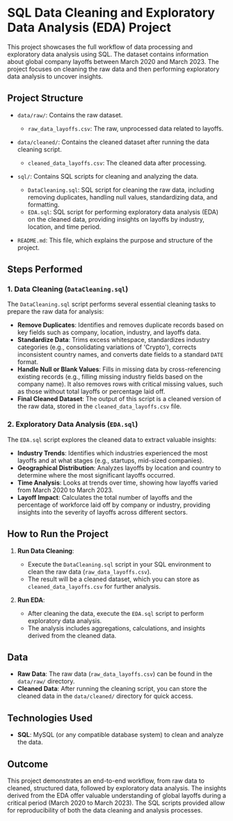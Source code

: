 # SQL Data Cleaning and Exploratory Data Analysis (EDA) Project

This project showcases the full workflow of data processing and exploratory data analysis using SQL. The dataset contains information about global company layoffs between March 2020 and March 2023. The project focuses on cleaning the raw data and then performing exploratory data analysis to uncover insights.

## Project Structure

- `data/raw/`: Contains the raw dataset.
  - `raw_data_layoffs.csv`: The raw, unprocessed data related to layoffs.
  
- `data/cleaned/`: Contains the cleaned dataset after running the data cleaning script.
  - `cleaned_data_layoffs.csv`: The cleaned data after processing.
  
- `sql/`: Contains SQL scripts for cleaning and analyzing the data.
  - `DataCleaning.sql`: SQL script for cleaning the raw data, including removing duplicates, handling null values, standardizing data, and formatting.
  - `EDA.sql`: SQL script for performing exploratory data analysis (EDA) on the cleaned data, providing insights on layoffs by industry, location, and time period.

- `README.md`: This file, which explains the purpose and structure of the project.

## Steps Performed

### 1. Data Cleaning (`DataCleaning.sql`)
The `DataCleaning.sql` script performs several essential cleaning tasks to prepare the raw data for analysis:
- **Remove Duplicates**: Identifies and removes duplicate records based on key fields such as company, location, industry, and layoffs data.
- **Standardize Data**: Trims excess whitespace, standardizes industry categories (e.g., consolidating variations of 'Crypto'), corrects inconsistent country names, and converts date fields to a standard `DATE` format.
- **Handle Null or Blank Values**: Fills in missing data by cross-referencing existing records (e.g., filling missing industry fields based on the company name). It also removes rows with critical missing values, such as those without total layoffs or percentage laid off.
- **Final Cleaned Dataset**: The output of this script is a cleaned version of the raw data, stored in the `cleaned_data_layoffs.csv` file.

### 2. Exploratory Data Analysis (`EDA.sql`)
The `EDA.sql` script explores the cleaned data to extract valuable insights:
- **Industry Trends**: Identifies which industries experienced the most layoffs and at what stages (e.g., startups, mid-sized companies).
- **Geographical Distribution**: Analyzes layoffs by location and country to determine where the most significant layoffs occurred.
- **Time Analysis**: Looks at trends over time, showing how layoffs varied from March 2020 to March 2023.
- **Layoff Impact**: Calculates the total number of layoffs and the percentage of workforce laid off by company or industry, providing insights into the severity of layoffs across different sectors.

## How to Run the Project

1. **Run Data Cleaning**:
   - Execute the `DataCleaning.sql` script in your SQL environment to clean the raw data (`raw_data_layoffs.csv`).
   - The result will be a cleaned dataset, which you can store as `cleaned_data_layoffs.csv` for further analysis.

2. **Run EDA**:
   - After cleaning the data, execute the `EDA.sql` script to perform exploratory data analysis.
   - The analysis includes aggregations, calculations, and insights derived from the cleaned data.

## Data

- **Raw Data**: The raw data (`raw_data_layoffs.csv`) can be found in the `data/raw/` directory.
- **Cleaned Data**: After running the cleaning script, you can store the cleaned data in the `data/cleaned/` directory for quick access.

## Technologies Used

- **SQL**: MySQL (or any compatible database system) to clean and analyze the data.

## Outcome

This project demonstrates an end-to-end workflow, from raw data to cleaned, structured data, followed by exploratory data analysis. The insights derived from the EDA offer valuable understanding of global layoffs during a critical period (March 2020 to March 2023). The SQL scripts provided allow for reproducibility of both the data cleaning and analysis processes.
